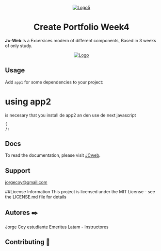 <p align="center">
     <a href="https://imgbb.com/"><img src="https://i.ibb.co/MsvJFFr/Logo5.jpg" alt="Logo5" border="0" /></a>
</p>
<h1 align="center">Create Portfolio Week4</h1>

**Jc-Web** Is a Excersices modern of different components, Based in 3 weeks of only study. 

<p align="center">
    <a href="https://imgbb.com/"><img src="https://i.ibb.co/znvPnT0/Logo.jpg" alt="Logo" border="0" /></a>
</p>

## Usage
Add `app1` for some dependencies to your project:
# using app2
is necesary that you install de app2 an den use de next javascript

```javascript
{
};
```
## Docs

To read the documentation, please visit [JCweb](https://jorgecoy.github.io/).

## Support
jorgecoy@gmail.com

##License Information 
This project is licensed under the MIT License - see the LICENSE.md file for details

## Autores ✒️
Jorge Coy estudiante 
Emeritus Latam - Instructores
## Contributing 🙏

